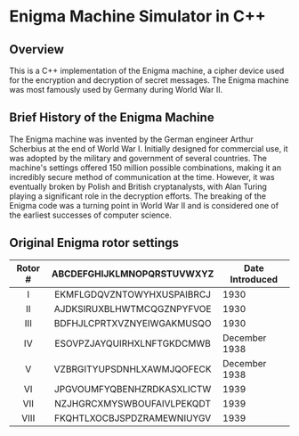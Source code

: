 # Enigma Machine Simulator in C++
## Overview
This is a C++ implementation of the Enigma machine, a cipher device used for the encryption and decryption of secret messages. The Enigma machine was most famously used by Germany during World War II.

## Brief History of the Enigma Machine
The Enigma machine was invented by the German engineer Arthur Scherbius at the end of World War I. Initially designed for commercial use, it was adopted by the military and government of several countries. The machine's settings offered 150 million possible combinations, making it an incredibly secure method of communication at the time. However, it was eventually broken by Polish and British cryptanalysts, with Alan Turing playing a significant role in the decryption efforts. The breaking of the Enigma code was a turning point in World War II and is considered one of the earliest successes of computer science.

## Original Enigma rotor settings

| Rotor #  | ABCDEFGHIJKLMNOPQRSTUVWXYZ |  Date Introduced |
|:--------:|:--------------------------:|------------------|
| I        | EKMFLGDQVZNTOWYHXUSPAIBRCJ | 1930             |
| II       | AJDKSIRUXBLHWTMCQGZNPYFVOE | 1930             |
| III      | BDFHJLCPRTXVZNYEIWGAKMUSQO | 1930             |
| IV       | ESOVPZJAYQUIRHXLNFTGKDCMWB | December 1938    |
| V        | VZBRGITYUPSDNHLXAWMJQOFECK | December 1938    |
| VI       | JPGVOUMFYQBENHZRDKASXLICTW | 1939             |
| VII      | NZJHGRCXMYSWBOUFAIVLPEKQDT | 1939             |
| VIII     | FKQHTLXOCBJSPDZRAMEWNIUYGV | 1939             |
